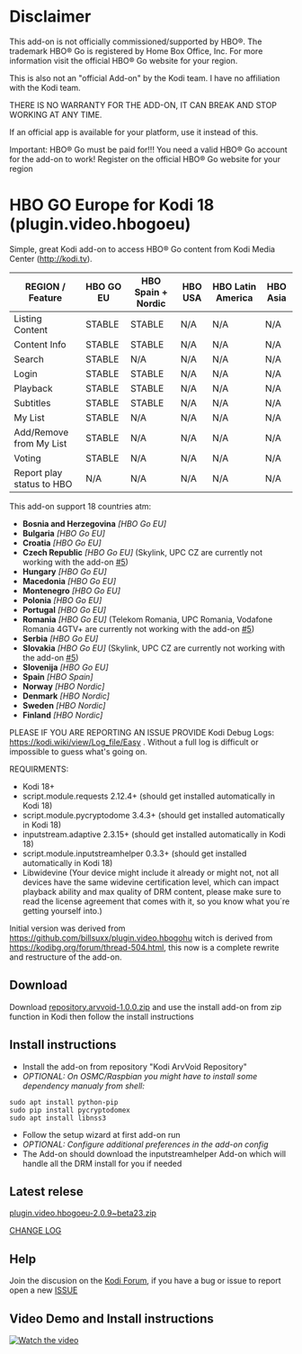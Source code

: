 # Disclaimer

This add-on is not officially commissioned/supported by HBO®. The trademark HBO® Go is registered by Home Box Office, Inc.
For more information visit the official HBO® Go website for your region.

This is also not an "official Add-on" by the Kodi team. I have no affiliation with the Kodi team.

THERE IS NO WARRANTY FOR THE ADD-ON, IT CAN BREAK AND STOP WORKING AT ANY TIME.

If an official app is available for your platform, use it instead of this.

Important: HBO® Go must be paid for!!! You need a valid HBO® Go account for the add-on to work!
Register on the official HBO® Go website for your region

# HBO GO Europe for Kodi 18 (plugin.video.hbogoeu)

Simple, great Kodi add-on to access HBO® Go content from Kodi Media Center (http://kodi.tv).

| REGION / Feature           | HBO GO EU | HBO Spain + Nordic | HBO USA | HBO Latin America | HBO Asia |
|----------------------------|-----------|--------------------|---------|-------------------|----------|
| Listing Content            | STABLE    | STABLE             | N/A     | N/A               | N/A      |
| Content Info               | STABLE    | STABLE             | N/A     | N/A               | N/A      |
| Search                     | STABLE    | N/A                | N/A     | N/A               | N/A      |
| Login                      | STABLE    | STABLE             | N/A     | N/A               | N/A      |
| Playback                   | STABLE    | STABLE             | N/A     | N/A               | N/A      |
| Subtitles                  | STABLE    | STABLE             | N/A     | N/A               | N/A      |
| My List                    | STABLE    | N/A                | N/A     | N/A               | N/A      |
| Add/Remove from My List    | STABLE    | N/A                | N/A     | N/A               | N/A      |
| Voting                     | STABLE    | N/A                | N/A     | N/A               | N/A      |
| Report play  status to HBO | N/A       | N/A                | N/A     | N/A               | N/A      |


This add-on support 18 countries atm: 
* __Bosnia and Herzegovina__ *[HBO Go EU]* 
* __Bulgaria__ *[HBO Go EU]* 
* __Croatia__ *[HBO Go EU]* 
* __Czech Republic__ *[HBO Go EU]*  (Skylink, UPC CZ are currently not working with the add-on [#5](https://github.com/arvvoid/plugin.video.hbogoeu/issues/5))
* __Hungary__ *[HBO Go EU]* 
* __Macedonia__ *[HBO Go EU]* 
* __Montenegro__ *[HBO Go EU]* 
* __Polonia__ *[HBO Go EU]* 
* __Portugal__ *[HBO Go EU]* 
* __Romania__ *[HBO Go EU]*  (Telekom Romania, UPC Romania, Vodafone Romania 4GTV+ are currently not working with the add-on [#5](https://github.com/arvvoid/plugin.video.hbogoeu/issues/5))
* __Serbia__ *[HBO Go EU]* 
* __Slovakia__ *[HBO Go EU]*  (Skylink, UPC CZ are currently not working with the add-on [#5](https://github.com/arvvoid/plugin.video.hbogoeu/issues/5))
* __Slovenija__ *[HBO Go EU]* 
* __Spain__ *[HBO Spain]* 
* __Norway__ *[HBO Nordic]* 
* __Denmark__ *[HBO Nordic]* 
* __Sweden__ *[HBO Nordic]* 
* __Finland__ *[HBO Nordic]*

PLEASE IF YOU ARE REPORTING AN ISSUE PROVIDE Kodi Debug Logs: https://kodi.wiki/view/Log_file/Easy . Without a full log is difficult or impossible to guess what's going on.

REQUIRMENTS:
* Kodi 18+
* script.module.requests 2.12.4+ (should get installed automatically in Kodi 18)
* script.module.pycryptodome 3.4.3+ (should get installed automatically in Kodi 18)
* inputstream.adaptive 2.3.15+ (should get installed automatically in Kodi 18)
* script.module.inputstreamhelper 0.3.3+ (should get installed automatically in Kodi 18)
* Libwidevine (Your device might include it already or might not, not all devices have the same widevine certification level, which can impact playback ability and max quality of DRM content, please make sure to read the license agreement that comes with it, so you know what you´re getting yourself into.)

Initial version was derived from https://github.com/billsuxx/plugin.video.hbogohu witch is derived from https://kodibg.org/forum/thread-504.html, this now is a complete rewrite and restructure of the add-on.

## Download

Download [repository.arvvoid-1.0.0.zip](https://raw.github.com/arvvoid/repository.arvvoid/master/repository.arvvoid/repository.arvvoid-1.0.0.zip) and use the install add-on from zip function in Kodi
 then follow the install instructions

## Install instructions

* Install the add-on from repository "Kodi ArvVoid Repository"
* *OPTIONAL: On OSMC/Raspbian you might have to install some dependency manualy from shell:*
```
sudo apt install python-pip
sudo pip install pycryptodomex
sudo apt install libnss3
```
* Follow the setup wizard at first add-on run
* *OPTIONAL: Configure additional preferences in the add-on config*
* The Add-on should download the inputstreamhelper Add-on which will handle all the DRM install for you if needed

## Latest relese

[plugin.video.hbogoeu-2.0.9~beta23.zip](https://github.com/arvvoid/repository.arvvoid/raw/master/plugin.video.hbogoeu/plugin.video.hbogoeu-2.0.9~beta23.zip)

[CHANGE LOG](https://github.com/arvvoid/plugin.video.hbogoeu/blob/master/changelog.md)

## Help

Join the discusion on the [Kodi Forum](https://forum.kodi.tv/showthread.php?tid=339798), if you have a bug or issue to report open a new [ISSUE](https://github.com/arvvoid/plugin.video.hbogoeu/issues)

## Video Demo and Install instructions

[![Watch the video](https://img.youtube.com/vi/m326rV0vH8Q/hqdefault.jpg)](https://youtu.be/m326rV0vH8Q)
